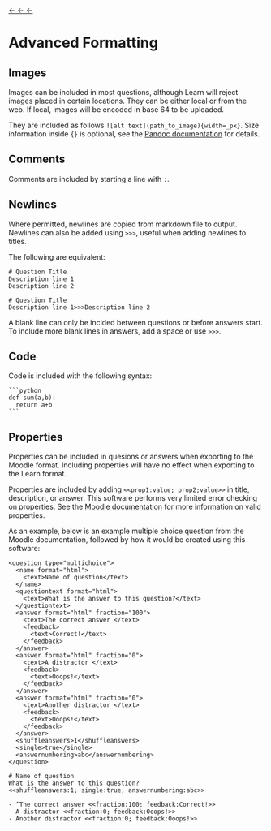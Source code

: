 [← ← ←](../../../#full-usage)
# Advanced Formatting
## Images
Images can be included in most questions, although Learn will reject images placed in certain locations. 
They can be either local or from the web. If local, images will be encoded in base 64 to be uploaded.

They are included as follows `![alt text](path_to_image){width=_px}`. Size information inside `{}` is optional, see the [Pandoc documentation](https://pandoc.org/MANUAL.html#extension-link_attributes) for details. 

## Comments
Comments are included by starting a line with `:`.

## Newlines
Where permitted, newlines are copied from markdown file to output. Newlines can also be added using `>>>`, useful when adding newlines to titles.

The following are equivalent:
```
# Question Title
Description line 1
Description line 2
```
```
# Question Title
Description line 1>>>Description line 2
```

A blank line can only be inclded between questions or before answers start. To include more blank lines in answers, add a space or use `>>>`.

## Code
Code is included with the following syntax:
````
```python
def sum(a,b):
  return a+b
```
````

## Properties
Properties can be included in quesions or answers when exporting to the Moodle format. Including properties will have no effect when exporting to the Learn format.

Properties are included by adding `<<prop1:value; prop2;value>>` in title, description, or answer. This software performs very limited error checking on properties. See the [Moodle documentation](https://docs.moodle.org/403/en/Moodle_XML_format) for more information on valid properties.

As an example, below is an example multiple choice question from the Moodle documentation, followed by how it would be created using this software:

```   
<question type="multichoice">
  <name format="html">
    <text>Name of question</text>
  </name>
  <questiontext format="html">
    <text>What is the answer to this question?</text>
  </questiontext>
  <answer format="html" fraction="100">
    <text>The correct answer </text>
    <feedback>
      <text>Correct!</text>
    </feedback>
  </answer>
  <answer format="html" fraction="0">
    <text>A distractor </text>
    <feedback>
      <text>Ooops!</text>
    </feedback>
  </answer>
  <answer format="html" fraction="0">
    <text>Another distractor </text>
    <feedback>
      <text>Ooops!</text>
    </feedback>
  </answer>
  <shuffleanswers>1</shuffleanswers>
  <single>true</single>
  <answernumbering>abc</answernumbering>
</question>
```

```
# Name of question
What is the answer to this question?
<<shuffleanswers:1; single:true; answernumbering:abc>>

- ^The correct answer <<fraction:100; feedback:Correct!>>
- A distractor <<fraction:0; feedback:Ooops!>>
- Another distractor <<fraction:0; feedback:Ooops!>>
```
